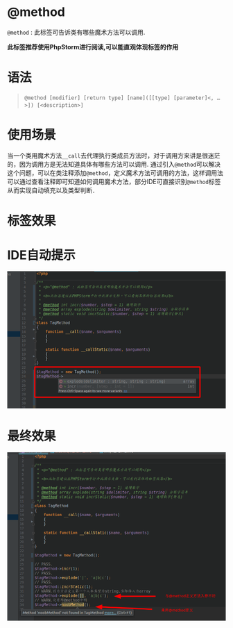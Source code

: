 @method
=======

`@method` : 此标签可告诉类有哪些魔术方法可以调用.

**此标签推荐使用PhpStorm进行阅读,可以能直观体现标签的作用**

语法
=======

> `@method [modifier] [return type] [name]([[type] [parameter]<, …>]) [<description>]`

使用场景
=======
当一个类用魔术方法`__call`去代理执行类成员方法时，对于调用方来讲是很迷茫的，因为调用方是无法知道具体有哪些方法可以调用.
通过引入`@method`可以解决这个问题，可以在类注释添加`@method`，定义魔术方法可调用的方法，这样调用法可以通过查看注释即可知道如何调用魔术方法，部分IDE可直接识别`@method`标签从而实现自动填充以及类型判断．

标签效果
=======

IDE自动提示
=======

![demo.jpg](./docs/demo1.jpg)

最终效果
=======

![demo.jpg](./docs/demo2.jpg)
